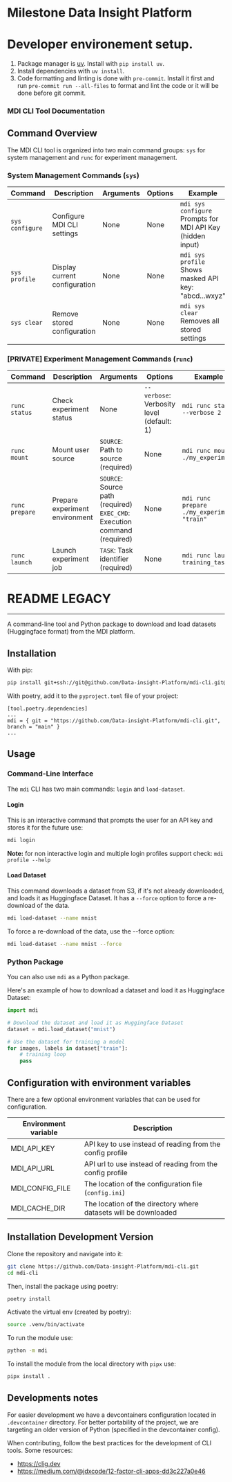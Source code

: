 # Milestone Data Insight Platform

# Developer environement setup.

1. Package manager is [uv](https://github.com/astral-sh/uv). Install with `pip install uv`.
2. Install dependencies with `uv install`.
3. Code formatting and linting is done with `pre-commit`. Install it first and run `pre-commit run --all-files` to format and lint the code or it will be done before git commit.


### MDI CLI Tool Documentation 
## Command Overview

The MDI CLI tool is organized into two main command groups: `sys` for system management and `runc` for experiment management.

### System Management Commands (`sys`)

| Command | Description | Arguments | Options | Example |
|---------|-------------|-----------|----------|---------|
| `sys configure` | Configure MDI CLI settings | None | None | `mdi sys configure`<br>Prompts for MDI API Key (hidden input) |
| `sys profile` | Display current configuration | None | None | `mdi sys profile`<br>Shows masked API key: "abcd...wxyz" |
| `sys clear` | Remove stored configuration | None | None | `mdi sys clear`<br>Removes all stored settings |

### [PRIVATE] Experiment Management Commands (`runc`) 

| Command | Description | Arguments | Options | Example |
|---------|-------------|-----------|----------|---------|
| `runc status` | Check experiment status | None | `--verbose`: Verbosity level (default: 1) | `mdi runc status --verbose 2` |
| `runc mount` | Mount user source | `SOURCE`: Path to source (required) | None | `mdi runc mount ./my_experiment` |
| `runc prepare` | Prepare experiment environment | `SOURCE`: Source path (required)<br>`EXEC_CMD`: Execution command (required) | None | `mdi runc prepare ./my_experiment "train"` |
| `runc launch` | Launch experiment job | `TASK`: Task identifier (required) | None | `mdi runc launch training_task_1` |


# README LEGACY
---------

A command-line tool and Python package to download and load datasets (Huggingface format) from the MDI platform.

## Installation

With pip:

```bash
pip install git+ssh://git@github.com/Data-insight-Platform/mdi-cli.git@main
```

With poetry, add it to the `pyproject.toml` file of your project:

```
[tool.poetry.dependencies]
...
mdi = { git = "https://github.com/Data-insight-Platform/mdi-cli.git", branch = "main" }
...
```

## Usage
### Command-Line Interface

The `mdi` CLI has two main commands: `login` and `load-dataset`.

#### Login

This is an interactive command that prompts the user for an API key and stores it for the future use:

```bash
mdi login
```

**Note:** for non interactive login and multiple login profiles support check: ```mdi profile --help```

#### Load Dataset

This command downloads a dataset from S3, if it's not already downloaded, and loads it as Huggingface Dataset. It has a `--force` option to force a re-download of the data.

```bash
mdi load-dataset --name mnist
```

To force a re-download of the data, use the --force option:

```bash
mdi load-dataset --name mnist --force
```

### Python Package

You can also use `mdi` as a Python package.

Here's an example of how to download a dataset and load it as Huggingface Dataset:

```python
import mdi

# Download the dataset and load it as Huggingface Dataset
dataset = mdi.load_dataset("mnist")

# Use the dataset for training a model
for images, labels in dataset["train"]:
    # training loop
    pass
```

## Configuration with environment variables

There are a few optional environment variables that can be used for configuration.

| Environment variable | Description                                                     |
| -------------------- | --------------------------------------------------------------- |
| MDI_API_KEY          | API key to use instead of reading from the config profile       |
| MDI_API_URL          | API url to use instead of reading from the config profile       |
| MDI_CONFIG_FILE      | The location of the configuration file (`config.ini`)           |
| MDI_CACHE_DIR        | The location of the directory where datasets will be downloaded |


## Installation Development Version

Clone the repository and navigate into it:

```bash
git clone https://github.com/Data-insight-Platform/mdi-cli.git
cd mdi-cli
```

Then, install the package using poetry:

```bash
poetry install
```

Activate the virtual env (created by poetry):
```bash
source .venv/bin/activate
```

To run the module use:
```bash
python -m mdi
```

To install the module from the local directory with `pipx` use:
```bash
pipx install .
```


## Developments notes

For easier development we have a devcontainers configuration located in `.devcontainer` directory. For better portability of the project, we are targeting an older version of Python (specified in the devcontainer config).

When contributing, follow the best practices for the development of CLI tools. Some resources:
- https://clig.dev
- https://medium.com/@jdxcode/12-factor-cli-apps-dd3c227a0e46


